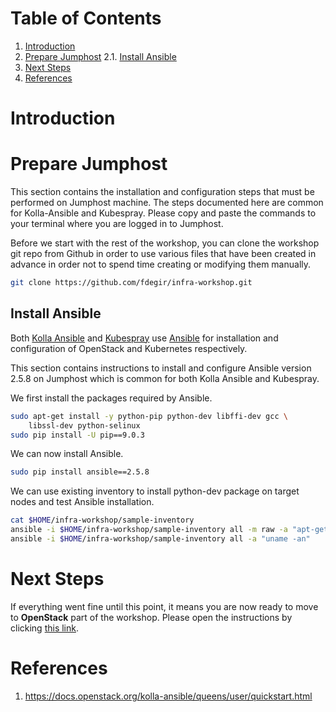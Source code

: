 # Table of Contents

1. [Introduction](#introduction)
2. [Prepare Jumphost](#prepare-jumphost)
  2.1. [Install Ansible](#install-ansible)
3. [Next Steps](#next-steps)
4. [References](#references)


# Introduction <a name="introduction"></a>

# Prepare Jumphost <a name="prepare-jumphost"></a>

This section contains the installation and configuration steps that must be
performed on Jumphost machine. The steps documented here are common for
Kolla-Ansible and Kubespray. Please copy and paste the commands to your
terminal where you are logged in to Jumphost.

Before we start with the rest of the workshop, you can clone the workshop
git repo from Github in order to use various files that have been created
in advance in order not to spend time creating or modifying them manually.

```bash
git clone https://github.com/fdegir/infra-workshop.git
```

## Install Ansible <a name="install-ansible"></a>

Both [Kolla Ansible](https://docs.openstack.org/kolla-ansible/queens/index.html)
and [Kubespray](https://github.com/kubernetes-incubator/kubespray) use
[Ansible](https://www.ansible.com/) for installation and configuration of
OpenStack and Kubernetes respectively.

This section contains instructions to install and configure Ansible version
2.5.8 on Jumphost which is common for both Kolla Ansible and Kubespray.

We first install the packages required by Ansible.

```bash
sudo apt-get install -y python-pip python-dev libffi-dev gcc \
    libssl-dev python-selinux
sudo pip install -U pip==9.0.3
```

We can now install Ansible.

```bash
sudo pip install ansible==2.5.8
```

We can use existing inventory to install python-dev package on target nodes
and test Ansible installation.

```bash
cat $HOME/infra-workshop/sample-inventory
ansible -i $HOME/infra-workshop/sample-inventory all -m raw -a "apt-get install -y python-dev"
ansible -i $HOME/infra-workshop/sample-inventory all -a "uname -an"
```

# Next Steps <a name="next-steps"></a>

If everything went fine until this point, it means you are now ready to
move to **OpenStack** part of the workshop. Please open the instructions by
clicking [this link](https://github.com/fdegir/infra-workshop/tree/master/openstack).

# References <a name="references"></a>
1. https://docs.openstack.org/kolla-ansible/queens/user/quickstart.html
